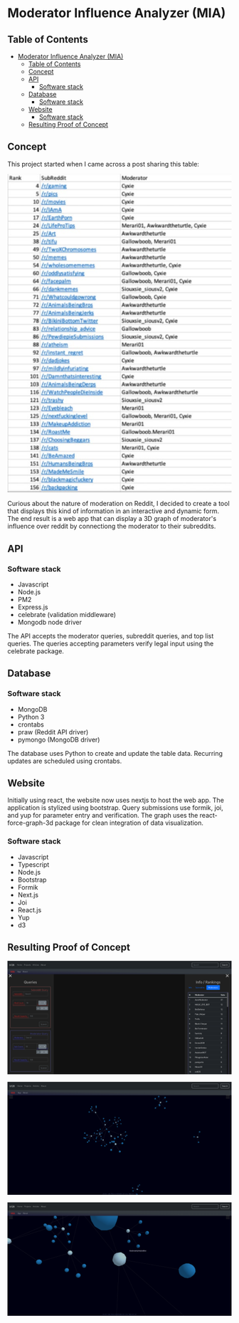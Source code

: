 # Moderator Influence Analyzer (MIA)

## Table of Contents
- [Moderator Influence Analyzer (MIA)](#moderator-influence-analyzer-mia)
  - [Table of Contents](#table-of-contents)
  - [Concept](#concept)
  - [API](#api)
    - [Software stack](#software-stack)
  - [Database](#database)
    - [Software stack](#software-stack-1)
  - [Website](#website)
    - [Software stack](#software-stack-2)
  - [Resulting Proof of Concept](#resulting-proof-of-concept)

## Concept

This project started when I came across a post sharing this table:

![Subreddit moderator count table](docs/277.jpg)

Curious about the nature of moderation on Reddit, I decided to create a tool that displays this kind of information in an interactive and dynamic form.  The end result is a web app that can display a 3D graph of moderator's influence over reddit by connectiong the moderator to their subreddits.

## API

### Software stack

- Javascript
- Node.js
- PM2
- Express.js
- celebrate (validation middleware)
- Mongodb node driver

The API accepts the moderator queries, subreddit queries, and top list queries.  The queries accepting parameters verify legal input using the celebrate package.

## Database

### Software stack

- MongoDB
- Python 3
- crontabs
- praw (Reddit API driver)
- pymongo (MongoDB driver)

The database uses Python to create and update the table data.  Recurring updates are scheduled using crontabs.

## Website

Initially using react, the website now uses nextjs to host the web app.  The application is stylized using bootstrap.  Query submissions use formik, joi, and yup for parameter entry and verification.  The graph uses the react-force-graph-3d package for clean integration of data visualization.

### Software stack

- Javascript
- Typescript
- Node.js
- Bootstrap
- Formik
- Next.js
- Joi
- React.js
- Yup
- d3

## Resulting Proof of Concept

![Initial screen](docs/img0.png)

![Default Subreddit Query](docs/img2.png)

![Query Zoom Focus](docs/img3.png)